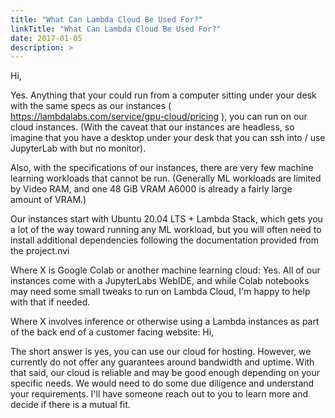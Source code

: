```yaml
---
title: "What Can Lambda Cloud Be Used For?"
linkTitle: "What Can Lambda Cloud Be Used For?"
date: 2017-01-05
description: >
---
```


Hi,

Yes. Anything that your could run from a computer sitting under your desk with
the same specs as our instances (
https://lambdalabs.com/service/gpu-cloud/pricing ), you can run on our cloud
instances. (With the caveat that our instances are headless, so imagine that
you have a desktop under your desk that you can ssh into / use JupyterLab with
but no monitor).

Also, with the specifications of our instances, there are very few machine
learning workloads that cannot be run. (Generally ML workloads are limited by
Video RAM, and one 48 GiB VRAM A6000 is already a fairly large amount of
VRAM.)

Our instances start with Ubuntu 20.04 LTS + Lambda Stack, which gets you a lot
of the way toward running any ML workload, but you will often need to install
additional dependencies following the documentation provided from the
project.nvi

Where X is Google Colab or another machine learning cloud: Yes. All of our
instances come with a JupyterLabs WebIDE, and while Colab notebooks may need
some small tweaks to run on Lambda Cloud, I'm happy to help with that if
needed.


Where X involves inference or otherwise using a Lambda instances as part of
the back end of a customer facing website: Hi,

The short answer is yes, you can use our cloud for hosting. However, we
currently do not offer any guarantees around bandwidth and uptime. With that
said, our cloud is reliable and may be good enough depending on your specific
needs. We would need to do some due diligence and understand your
requirements. I'll have someone reach out to you to learn more and decide if
there is a mutual fit.
